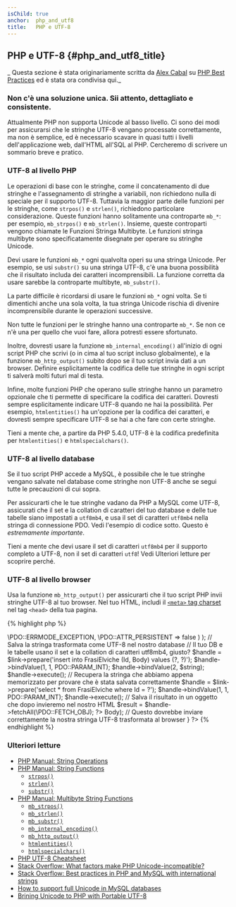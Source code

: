 ```yaml
---
isChild: true
anchor:  php_and_utf8
title:   PHP e UTF-8
---
```


## PHP e UTF-8 {#php_and_utf8_title}

_ Questa sezione è stata originariamente scritta da [Alex Cabal](https://alexcabal.com) su
[PHP Best Practices](https://phpbestpractices.org/#utf-8) ed è stata ora condivisa qui._

### Non c'è una soluzione unica. Sii attento, dettagliato e consistente.

Attualmente PHP non supporta Unicode al basso livello. Ci sono dei modi per assicurarsi che le stringhe UTF-8 vengano
processate correttamente, ma non è semplice, ed è necessario scavare in quasi tutti i livelli dell'applicazione web,
dall'HTML all'SQL al PHP. Cercheremo di scrivere un sommario breve e pratico.

### UTF-8 al livello PHP

Le operazioni di base con le stringhe, come il concatenamento di due stringhe e l'assegnamento di stringhe a variabili,
non richiedono nulla di speciale per il supporto UTF-8. Tuttavia la maggior parte delle funzioni per le stringhe, come
`strpos()` e `strlen()`, richiedono particolare considerazione. Queste funzioni hanno solitamente una controparte
`mb_*`: per esempio, `mb_strpos()` e `mb_strlen()`. Insieme, queste controparti vengono chiamate le Funzioni Stringa
Multibyte. Le funzioni stringa multibyte sono specificatamente disegnate per operare su stringhe Unicode.

Devi usare le funzioni `mb_*` ogni qualvolta operi su una stringa Unicode. Per esempio, se usi `substr()` su una stringa
UTF-8, c'è una buona possibilità che il risultato includa dei caratteri incomprensibili. La funzione corretta da usare
sarebbe la controparte multibyte, `mb_substr()`.

La parte difficile è ricordarsi di usare le funzioni `mb_*` ogni volta. Se ti dimentichi anche una sola volta, la tua
stringa Unicode rischia di divenire incomprensibile durante le operazioni successive.

Non tutte le funzioni per le stringhe hanno una controparte `mb_*`. Se non ce n'è una per quello che vuoi fare, allora
potresti essere sfortunato.

Inoltre, dovresti usare la funzione `mb_internal_encoding()` all'inizio di ogni script PHP che scrivi (o in cima al
tuo script incluso globalmente), e la funzione `mb_http_output()` subito dopo se il tuo script invia dati a un browser.
Definire esplicitamente la codifica delle tue stringhe in ogni script ti salverà molti futuri mal di testa.

Infine, molte funzioni PHP che operano sulle stringhe hanno un parametro opzionale che ti permette di specificare la
codifica dei caratteri. Dovresti sempre esplicitamente indicare UTF-8 quando ne hai la possibilità. Per esempio,
`htmlentities()` ha un'opzione per la codifica dei caratteri, e dovresti sempre specificare UTF-8 se hai a che fare con
certe stringhe.

Tieni a mente che, a partire da PHP 5.4.0, UTF-8 è la codifica predefinita per `htmlentities()` e `htmlspecialchars()`.

### UTF-8 al livello database

Se il tuo script PHP accede a MySQL, è possibile che le tue stringhe vengano salvate nel database come stringhe non
UTF-8 anche se segui tutte le precauzioni di cui sopra.

Per assicurarti che le tue stringhe vadano da PHP a MySQL come UTF-8, assicurati che il set e la collation di caratteri
del tuo database e delle tue tabelle siano impostati a `utf8mb4`, e usa il set di caratteri `utf8mb4` nella stringa di
connessione PDO. Vedi l'esempio di codice sotto. Questo è _estremamente importante_.

Tieni a mente che devi usare il set di caratteri `utf8mb4` per il supporto completo a UTF-8, non il set di caratteri
`utf8`! Vedi Ulteriori letture per scoprire perché.

### UTF-8 al livello browser

Usa la funzione `mb_http_output()` per assicurarti che il tuo script PHP invii stringhe UTF-8 al tuo browser. Nel tuo
HTML, includi il [`<meta>` tag charset](http://htmlpurifier.org/docs/enduser-utf8.html) nel tag `<head>` della tua
pagina.

{% highlight php %}
<?php
// Comunica a PHP che useremo stringhe UTF-8 fino alla fine dello script
mb_internal_encoding('UTF-8');

// Comunica a PHP che invieremo stringhe UTF-8 al browser
mb_http_output('UTF-8');

// La nostra stringa UTF-8 di test
$string = 'Êl síla erin lû e-govaned vîn.';

// Trasforma la stringa in qualche modo con una funzione multibyte
// Nota come, a scopo dimostrativo, tagliamo la stringa a un carattere non ASCII
$string = mb_substr($string, 0, 15);

// Connettiti al database per salvare la stringa trasformata
// Vedi l'esempio PDO in questo documento per maggiori informazioni
// Nota il comando `set names utf8mb4`!
$link = new \PDO(
                    'mysql:host=tuo-hostname;dbname=tuo-db;charset=utf8mb4',
                    'tuo-username',
                    'tua-password',
                    array(
                        \PDO::ATTR_ERRMODE => \PDO::ERRMODE_EXCEPTION,
                        \PDO::ATTR_PERSISTENT => false
                    )
                );

// Salva la stringa trasformata come UTF-8 nel nostro database
// Il tuo DB e le tabelle usano il set e la collation di caratteri utf8mb4, giusto?
$handle = $link->prepare('insert into FrasiElviche (Id, Body) values (?, ?)');
$handle->bindValue(1, 1, PDO::PARAM_INT);
$handle->bindValue(2, $string);
$handle->execute();

// Recupera la stringa che abbiamo appena memorizzato per provare che è stata salvata correttamente
$handle = $link->prepare('select * from FrasiElviche where Id = ?');
$handle->bindValue(1, 1, PDO::PARAM_INT);
$handle->execute();

// Salva il risultato in un oggetto che dopo invieremo nel nostro HTML
$result = $handle->fetchAll(\PDO::FETCH_OBJ);
?><!doctype html>
<html>
    <head>
        <meta charset="UTF-8" />
        <title>UTF-8 test page</title>
    </head>
    <body>
        <?php
        foreach($result as $row){
            print($row->Body);  // Questo dovrebbe inviare correttamente la nostra stringa UTF-8 trasformata al browser
        }
        ?>
    </body>
</html>
{% endhighlight %}

### Ulteriori letture

* [PHP Manual: String Operations](http://php.net/manual/en/language.operators.string.php)
* [PHP Manual: String Functions](http://php.net/manual/en/ref.strings.php)
    * [`strpos()`](http://php.net/manual/en/function.strpos.php)
    * [`strlen()`](http://php.net/manual/en/function.strlen.php)
    * [`substr()`](http://php.net/manual/en/function.substr.php)
* [PHP Manual: Multibyte String Functions](http://php.net/manual/en/ref.mbstring.php)
    * [`mb_strpos()`](http://php.net/manual/en/function.mb-strpos.php)
    * [`mb_strlen()`](http://php.net/manual/en/function.mb-strlen.php)
    * [`mb_substr()`](http://php.net/manual/en/function.mb-substr.php)
    * [`mb_internal_encoding()`](http://php.net/manual/en/function.mb-internal-encoding.php)
    * [`mb_http_output()`](http://php.net/manual/en/function.mb-http-output.php)
    * [`htmlentities()`](http://php.net/manual/en/function.htmlentities.php)
    * [`htmlspecialchars()`](http://www.php.net/manual/en/function.htmlspecialchars.php)
* [PHP UTF-8 Cheatsheet](http://blog.loftdigital.com/blog/php-utf-8-cheatsheet)
* [Stack Overflow: What factors make PHP Unicode-incompatible?](http://stackoverflow.com/questions/571694/what-factors-make-php-unicode-incompatible)
* [Stack Overflow: Best practices in PHP and MySQL with international strings](http://stackoverflow.com/questions/140728/best-practices-in-php-and-mysql-with-international-strings)
* [How to support full Unicode in MySQL databases](http://mathiasbynens.be/notes/mysql-utf8mb4)
* [Brining Unicode to PHP with Portable UTF-8](http://www.sitepoint.com/bringing-unicode-to-php-with-portable-utf8/)
